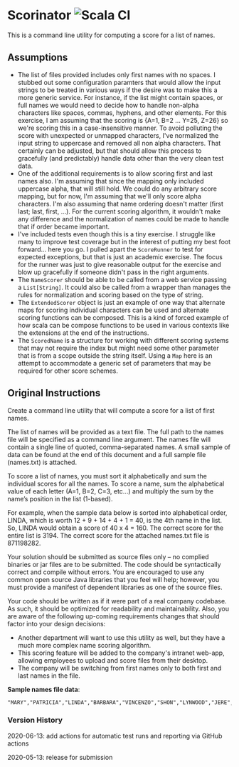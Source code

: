 # Scorinator ![Scala CI](https://github.com/elemgee/scorinator/workflows/Scala%20CI/badge.svg)

This is a command line utility for computing a score for a list of names.

## Assumptions

- The list of files provided includes only first names with no spaces. I stubbed out some configuration paramters
that would allow the input strings to be treated in various ways if the desire was to make this a more generic service.
For instance, if the list might contain spaces, or full names we would need to decide how to handle non-alpha characters
like spaces, commas, hyphens, and other elements. For this exercise, I am assuming that the scoring is 
{A=1, B=2 ... Y=25, Z=26} so
we're scoring this in a case-insensitive manner. To avoid polluting the score with unexpected or unmapped characters, 
I've normalized the input string to uppercase and removed all non alpha characters. That certainly can be adjusted, but
that should allow this process to gracefully (and predictably) handle data other than the very clean test data.
- One of the additional requirements is to allow scoring first and last names also. I'm assuming that since the mapping
only included uppercase alpha, that will still hold. We could do any arbitrary score mapping, but for now, I'm assuming
that we'll only score alpha characters. I'm also assuming that name ordering doesn't matter (first last; last, first, ...).
For the current scoring algorithm, it wouldn't make any difference and the normalization of names could be made to handle
that if order became important.
- I've included tests even though this is a tiny exercise. I struggle like many to improve test coverage but in the 
interest of putting my best foot forward... here you go. I pulled apart the `ScoreRunner` to test for expected exceptions,
but that is just an academic exercise. The focus for the runner was just to give reasonable output for the exercise
and blow up gracefully if someone didn't pass in the right arguments.  
- The  `NameScorer` should be able to be called from a web service passing a `List[String]`. It could also be called
from a wrapper than manages the rules for normalization and scoring based on the type of string.
- The `ExtendedScorer` object is just an example of one way that alternate maps for scoring individual characters can
be used and alternate scoring functions can be composed. This is a kind of forced example of how scala can be compose
functions to be used in various contexts like the extensions at the end of the instructions.
- The `ScoredName` is a structure for working with different scoring systems that may not require the index but might
need some other parameter that is from a scope outside the string itself. Using a `Map` here is an attempt to accommodate
a generic set of parameters that may be required for other score schemes.


## Original Instructions

Create a command line utility that will compute a score for a list of first names.

The list of names will be provided as a text file. The full path to the names file will be specified as a command line argument. The names file will contain a single line of quoted, comma-separated names. A small sample of data can be found at the end of this document and a full sample file (names.txt) is attached.

To score a list of names, you must sort it alphabetically and sum the individual scores for all the names. To score a name, sum the alphabetical value of each letter (A=1, B=2, C=3, etc...) and multiply the sum by the name’s position in the list (1-based).

For example, when the sample data below is sorted into alphabetical order, LINDA, which is worth 12 + 9 + 14 + 4 + 1 = 40, is the 4th name in the list. So, LINDA would obtain a score of 40 x 4 = 160. The correct score for the entire list is 3194. The correct score for the attached names.txt file is 871198282.

Your solution should be submitted as source files only – no complied binaries or jar files are to be submitted.  The code should be syntactically correct and compile without errors. You are encouraged to use any common open source Java libraries that you feel will help; however, you must provide a manifest of dependent libraries as one of the source files.

Your code should be written as if it were part of a real company codebase. As such, it should be optimized for readability and maintainability. Also, you are aware of the following up-coming requirements changes that should factor into your design decisions:

* Another department will want to use this utility as well, but they have a much more complex name scoring algorithm.
* This scoring feature will be added to the company's intranet web-app, allowing employees to upload and score files from their desktop.
* The company will be switching from first names only to both first and last names in the file.

**Sample names file data**:
```csv
"MARY","PATRICIA","LINDA","BARBARA","VINCENZO","SHON","LYNWOOD","JERE","HAI"
```

### Version History

2020-06-13: add actions for automatic test runs and reporting via GitHub actions

2020-05-13: release for submission


